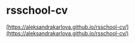 # rsschool-cv

[https://aleksandrakarlova.github.io/rsschool-cv/](https://aleksandrakarlova.github.io/rsschool-cv/)
